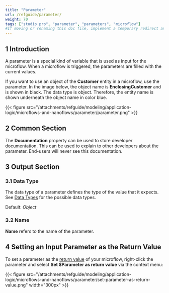 ```yaml
---
title: "Parameter"
url: /refguide/parameter/
weight: 70
tags: ["studio pro", "parameter", "parameters", "microflow"]
#If moving or renaming this doc file, implement a temporary redirect and let the respective team know they should update the URL in the product. See Mapping to Products for more details.
---
```


## 1 Introduction

A parameter is a special kind of variable that is used as input for the microflow. When a microflow is triggered, the parameters are filled with the current values.

If you want to use an object of the **Customer** entity in a microflow, use the parameter. In the image below, the object name is **EnclosingCustomer** and is shown in black. The data type is object. Therefore, the entity name is shown underneath the object name in color blue.

{{< figure src="/attachments/refguide/modeling/application-logic/microflows-and-nanoflows/parameter/parameter.png" >}}

## 2 Common Section

The **Documentation** property can be used to store developer documentation. This can be used to explain to other developers about the parameter. End-users will never see this documentation.

## 3 Output Section

### 3.1 Data Type

The data type of a parameter defines the type of the value that it expects. See [Data Types](/refguide/data-types/) for the possible data types.

Default: *Object*

### 3.2 Name

**Name** refers to the name of the parameter.

## 4 Setting an Input Parameter as the Return Value

To set a parameter as the [return value](/refguide/end-event/#return-value) of your microflow, right-click the parameter and select **Set $Parameter as return value** via the context menu:

{{< figure src="/attachments/refguide/modeling/application-logic/microflows-and-nanoflows/parameter/set-parameter-as-return-value.png" width="300px" >}}
